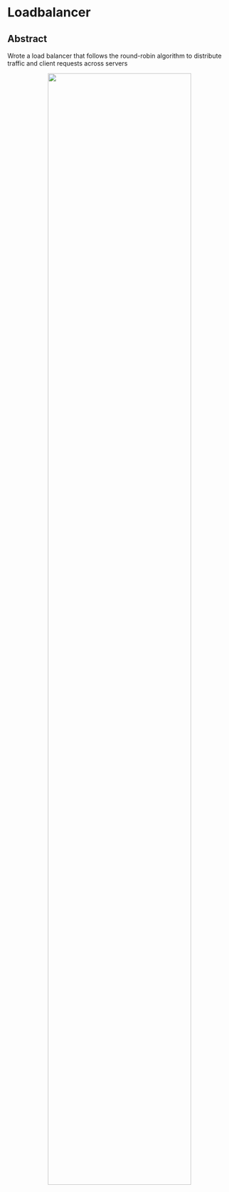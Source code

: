 # Loadbalancer
## Abstract
Wrote a load balancer that follows the round-robin algorithm to distribute traffic and client requests across servers

<p align="center"><img src="https://github.com/The-Golang-Way/loadbalancer/blob/main/demo/demo.png" width="80%"></p>

